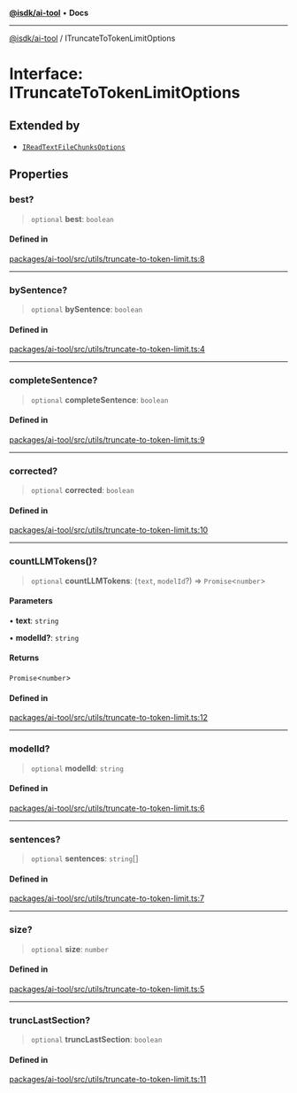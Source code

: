 [**@isdk/ai-tool**](../README.md) • **Docs**

***

[@isdk/ai-tool](../globals.md) / ITruncateToTokenLimitOptions

# Interface: ITruncateToTokenLimitOptions

## Extended by

- [`IReadTextFileChunksOptions`](IReadTextFileChunksOptions.md)

## Properties

### best?

> `optional` **best**: `boolean`

#### Defined in

[packages/ai-tool/src/utils/truncate-to-token-limit.ts:8](https://github.com/isdk/ai-tool.js/blob/b0813174e9b350ae47231f8e5f885150313123b0/src/utils/truncate-to-token-limit.ts#L8)

***

### bySentence?

> `optional` **bySentence**: `boolean`

#### Defined in

[packages/ai-tool/src/utils/truncate-to-token-limit.ts:4](https://github.com/isdk/ai-tool.js/blob/b0813174e9b350ae47231f8e5f885150313123b0/src/utils/truncate-to-token-limit.ts#L4)

***

### completeSentence?

> `optional` **completeSentence**: `boolean`

#### Defined in

[packages/ai-tool/src/utils/truncate-to-token-limit.ts:9](https://github.com/isdk/ai-tool.js/blob/b0813174e9b350ae47231f8e5f885150313123b0/src/utils/truncate-to-token-limit.ts#L9)

***

### corrected?

> `optional` **corrected**: `boolean`

#### Defined in

[packages/ai-tool/src/utils/truncate-to-token-limit.ts:10](https://github.com/isdk/ai-tool.js/blob/b0813174e9b350ae47231f8e5f885150313123b0/src/utils/truncate-to-token-limit.ts#L10)

***

### countLLMTokens()?

> `optional` **countLLMTokens**: (`text`, `modelId`?) => `Promise`\<`number`\>

#### Parameters

• **text**: `string`

• **modelId?**: `string`

#### Returns

`Promise`\<`number`\>

#### Defined in

[packages/ai-tool/src/utils/truncate-to-token-limit.ts:12](https://github.com/isdk/ai-tool.js/blob/b0813174e9b350ae47231f8e5f885150313123b0/src/utils/truncate-to-token-limit.ts#L12)

***

### modelId?

> `optional` **modelId**: `string`

#### Defined in

[packages/ai-tool/src/utils/truncate-to-token-limit.ts:6](https://github.com/isdk/ai-tool.js/blob/b0813174e9b350ae47231f8e5f885150313123b0/src/utils/truncate-to-token-limit.ts#L6)

***

### sentences?

> `optional` **sentences**: `string`[]

#### Defined in

[packages/ai-tool/src/utils/truncate-to-token-limit.ts:7](https://github.com/isdk/ai-tool.js/blob/b0813174e9b350ae47231f8e5f885150313123b0/src/utils/truncate-to-token-limit.ts#L7)

***

### size?

> `optional` **size**: `number`

#### Defined in

[packages/ai-tool/src/utils/truncate-to-token-limit.ts:5](https://github.com/isdk/ai-tool.js/blob/b0813174e9b350ae47231f8e5f885150313123b0/src/utils/truncate-to-token-limit.ts#L5)

***

### truncLastSection?

> `optional` **truncLastSection**: `boolean`

#### Defined in

[packages/ai-tool/src/utils/truncate-to-token-limit.ts:11](https://github.com/isdk/ai-tool.js/blob/b0813174e9b350ae47231f8e5f885150313123b0/src/utils/truncate-to-token-limit.ts#L11)
